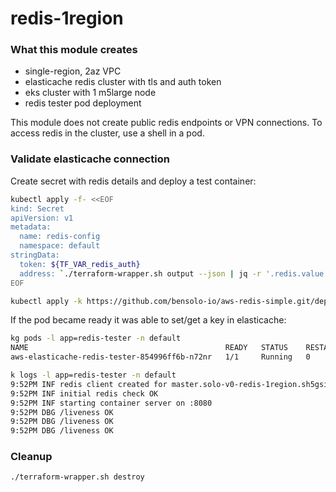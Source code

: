 # redis-1region

### What this module creates

* single-region, 2az VPC
* elasticache redis cluster with tls and auth token
* eks cluster with 1 m5large node
* redis tester pod deployment

This module does not create public redis endpoints or VPN connections.  To access redis in the cluster, use a shell in a pod.

### Validate elasticache connection

Create secret with redis details and deploy a test container:

```bash
kubectl apply -f- <<EOF
kind: Secret
apiVersion: v1
metadata:
  name: redis-config
  namespace: default
stringData:
  token: ${TF_VAR_redis_auth}
  address: `./terraform-wrapper.sh output --json | jq -r '.redis.value'`
EOF

kubectl apply -k https://github.com/bensolo-io/aws-redis-simple.git/deploy/kustomize
```

If the pod became ready it was able to set/get a key in elasticache:

```bash
kg pods -l app=redis-tester -n default
NAME                                            READY   STATUS    RESTARTS   AGE
aws-elasticache-redis-tester-854996ff6b-n72nr   1/1     Running   0          23s
```

```bash
k logs -l app=redis-tester -n default
9:52PM INF redis client created for master.solo-v0-redis-1region.sh5gsi.use2.cache.amazonaws.com:6379
9:52PM INF initial redis check OK
9:52PM INF starting container server on :8080
9:52PM DBG /liveness OK
9:52PM DBG /liveness OK
9:52PM DBG /liveness OK
```

### Cleanup

```bash
./terraform-wrapper.sh destroy
```
